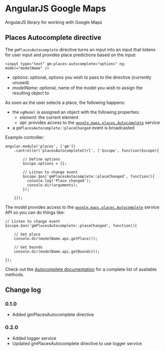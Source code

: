 # AngularJS Google Maps

AngularJS library for working with Google Maps

## Places Autocomplete directive

The `gmPlacesAutocomplete` directive turns an input into an input that listens for user input and provides place predictions based on the input:

    <input type="text" gm-places-autocomplete="options" ng-model="modelName" />
    
- *options*: optional, options you wish to pass to the directive (currently unused)
- *modelName*: optional, name of the model you wish to assign the resulting object to
    
As soon as the user selects a place, the following happens:

- the `ngModel` is assigned an object with the following properties:
  + *element*: the current element
  + *api*: provides access to the [`google.maps.places.Autocomplete`](https://developers.google.com/maps/documentation/javascript/reference?hl=nl#Autocomplete) service
- a `gmPlacesAutocomplete::placeChanged` event is broadcasted

Example controller:

    angular.module('places', ['gm'])
        .controller('placesAutocompleteCtrl', ['$scope', function($scope){
      
            // Define options
            $scope.options = {};
            
            // Listen to change event
            $scope.$on('gmPlacesAutocomplete::placeChanged', function(){
              console.log('Place changed');
              console.dir(arguments);
            });
  
        }]);
      
The model provides access to the [`google.maps.places.Autocomplete`](https://developers.google.com/maps/documentation/javascript/reference?hl=nl#Autocomplete) service API so you can do things like:

    // Listen to change event
    $scope.$on('gmPlacesAutocomplete::placeChanged', function(){
      
        // Get place
        console.dir(modelName.api.getPlace());
        
        // Get bounds
        console.dir(modelName.api.getBounds());
      
    });
    
    
Check out the [Autocomplete documentation](https://developers.google.com/maps/documentation/javascript/reference?hl=nl#Autocomplete) for a complete list of available methods.

## Change log

### 0.1.0

- Added gmPlacesAutocomplete directive

### 0.2.0

- Added logger service
- Updated gmPlacesAutocomplete directive to use logger service

